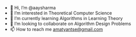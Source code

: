 - 👋 Hi, I’m @aaysharma
- 👀 I’m interested in Theoretical Computer Science 
- 🌱 I’m currently learning Algorithms in Learning Theory
- 💞️ I’m looking to collaborate on Algorithm Design Problems
- 📫 How to reach me amatyantse@gmail.com

<!---
aaysharma/aaysharma is a ✨ special ✨ repository because its `README.md` (this file) appears on your GitHub profile.
You can click the Preview link to take a look at your changes.
--->
